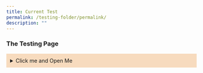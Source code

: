 ```yaml
---
title: Current Test
permalink: /testing-folder/permalink/
description: ""
---
```

<style>

.Accordian {
	background-color: #f7dbbe;
	padding:10px;
	
	}
.Accordian:hover{
	background-color: #f68b1f;
	color: white;
	}
	
details[open] {
		background-color: white;
	
	}


</style>

<h3>The Testing Page</h3>

<details class="Accordian">
	<summary>Click me and Open Me</summary>
	<p>Hello there and have a nice day</p>

</details>